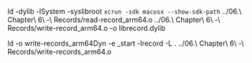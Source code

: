 ld -dylib -lSystem -syslibroot `xcrun -sdk macosx --show-sdk-path` ../06.\ Chapter\ 6\ -\ Records/read-record_arm64.o ../06.\ Chapter\ 6\ -\ Records/write-record_arm64.o -o librecord.dylib

ld -o write-records_arm64Dyn -e _start -lrecord -L . ../06.\ Chapter\ 6\ -\ Records/write-records_arm64.o
